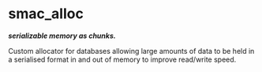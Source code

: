 # smac_alloc

***serializable memory as chunks.***

Custom allocator for databases allowing large amounts of data to be held in a serialised format in and out of memory to improve read/write speed. 
